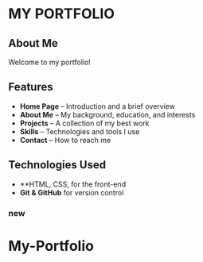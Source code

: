# MY PORTFOLIO
## About Me

Welcome to my portfolio! 
## Features  
- **Home Page** – Introduction and a brief overview  
- **About Me** – My background, education, and interests  
-  **Projects** – A collection of my best work  
- **Skills** – Technologies and tools I use  
- **Contact** – How to reach me  

## Technologies Used  
- **HTML, CSS, for the front-end   
- **Git & GitHub** for version control  


### new
# My-Portfolio



